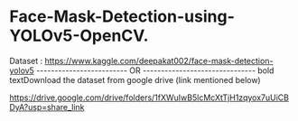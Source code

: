 # Face-Mask-Detection-using-YOLOv5-OpenCV.

Dataset : https://www.kaggle.com/deepakat002/face-mask-detection-yolov5
------------------------- OR -------------------------------
bold textDownload the dataset from google drive (link mentioned below)

https://drive.google.com/drive/folders/1fXWuIwB5lcMcXtTjH1zqyox7uUiCBDyA?usp=share_link

